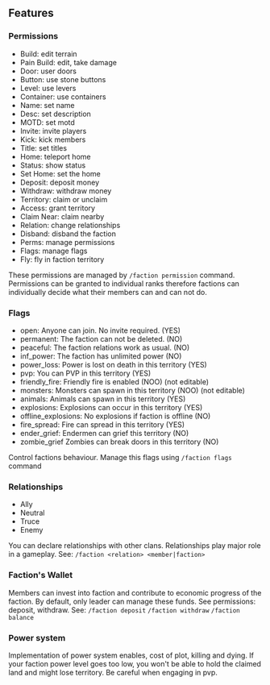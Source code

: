 
## Features
### Permissions
* Build: edit terrain
* Pain Build: edit, take damage
* Door: user doors
* Button: use stone buttons
* Level: use levers
* Container: use containers
* Name: set name
* Desc: set description
* MOTD: set motd
* Invite: invite players
* Kick: kick members
* Title: set titles
* Home: teleport home
* Status: show status
* Set Home: set the home
* Deposit: deposit money
* Withdraw: withdraw money
* Territory: claim or unclaim
* Access: grant territory
* Claim Near: claim nearby
* Relation: change relationships
* Disband: disband the faction
* Perms: manage permissions
* Flags: manage flags
* Fly: fly in faction territory

These permissions are managed by `/faction permission` command. Permissions can be granted to individual ranks
therefore factions can individually decide what their members can and can not do.

### Flags
* open: Anyone can join. No invite required. (YES)
* permanent: The faction can not be deleted. (NO)
* peaceful: The faction relations work as usual. (NO)
* inf_power: The faction has unlimited power (NO)
* power_loss: Power is lost on death in this territory (YES)
* pvp: You can PVP in this territory (YES)
* friendly_fire: Friendly fire is enabled (NOO) (not editable)
* monsters: Monsters can spawn in this territory (NOO) (not editable)
* animals: Animals can spawn in this territory (YES)
* explosions: Explosions can occur in this territory (YES)
* offline_explosions: No explosions if faction is offline (NO)
* fire_spread: Fire can spread in this territory (YES)
* ender_grief: Endermen can grief this territory (NO)
* zombie_grief Zombies can break doors in this territory (NO)

Control factions behaviour. Manage this flags using `/faction flags` command

### Relationships
* Ally
* Neutral
* Truce
* Enemy

You can declare relationships with other clans. Relationships play major role in a gameplay. See: `/faction <relation> <member|faction>`

### Faction's Wallet
Members can invest into faction and contribute to economic progress of the faction. By default, only leader can manage
these funds. See permissions: deposit, withdraw. See: `/faction deposit` `/faction withdraw` `/faction balance`

### Power system
Implementation of power system enables, cost of plot, killing and dying. If your faction power level goes too
low, you won't be able to hold the claimed land and might lose territory. Be careful when engaging in pvp.
